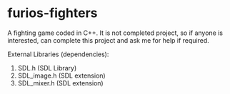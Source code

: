 # furios-fighters
A fighting game coded in C++. It is not completed project, so if anyone is interested, can complete this project and ask me for help if required.

External Libraries (dependencies):
1. SDL.h 	(SDL Library)
2. SDL_image.h 	(SDL extension)
3. SDL_mixer.h  (SDL extension)
